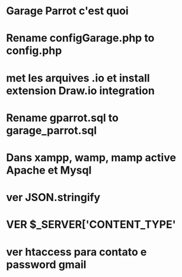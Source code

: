 # Garage Parrot c'est quoi

# Rename configGarage.php to config.php

# met les arquives .io et install extension Draw.io integration

# Rename gparrot.sql to garage_parrot.sql

# Dans xampp, wamp, mamp active Apache et Mysql

# ver JSON.stringify

# VER $\_SERVER['CONTENT_TYPE'

# ver htaccess para contato e password gmail
